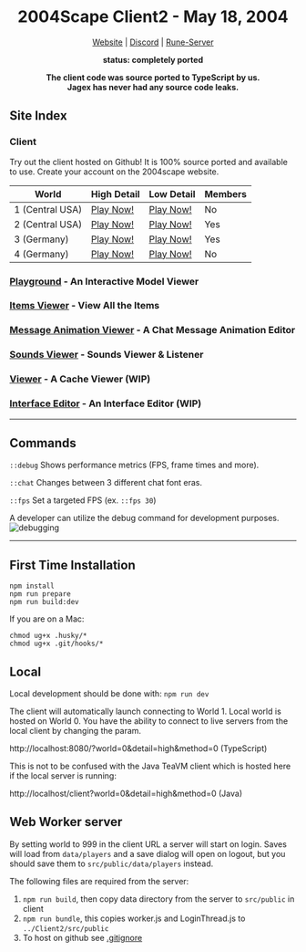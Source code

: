 <div align="center">

<h1>2004Scape Client2 - May 18, 2004</h1>

[Website](https://2004scape.org) | [Discord](https://discord.2004scape.org) | [Rune-Server](https://www.rune-server.ee/runescape-development/rs2-server/projects/701698-lost-city-225-emulation.html)

**status: completely ported**

**The client code was source ported to TypeScript by us.**  
**Jagex has never had any source code leaks.**
</div>

## Site Index

### Client

Try out the client hosted on Github! It is 100% source ported and available to use.
Create your account on the 2004scape website.

| World           | High Detail                                                                    | Low Detail                                                                    | Members |
|-----------------|--------------------------------------------------------------------------------|-------------------------------------------------------------------------------|---------|
| 1 (Central USA) | [Play Now!](https://2004scape.github.io/Client2/?world=1&detail=high&method=0) | [Play Now!](https://2004scape.github.io/Client2/?world=1&detail=low&method=0) | No      |
| 2 (Central USA) | [Play Now!](https://2004scape.github.io/Client2/?world=2&detail=high&method=0) | [Play Now!](https://2004scape.github.io/Client2/?world=2&detail=low&method=0) | Yes     |
| 3 (Germany)     | [Play Now!](https://2004scape.github.io/Client2/?world=3&detail=high&method=0) | [Play Now!](https://2004scape.github.io/Client2/?world=3&detail=low&method=0) | Yes     |
| 4 (Germany)     | [Play Now!](https://2004scape.github.io/Client2/?world=4&detail=high&method=0) | [Play Now!](https://2004scape.github.io/Client2/?world=4&detail=low&method=0) | No      |

### <a href="https://2004scape.github.io/Client2/playground" target="_blank">Playground</a> - An Interactive Model Viewer
### <a href="https://2004scape.github.io/Client2/items" target="_blank">Items Viewer</a> - View All the Items
### <a href="https://2004scape.github.io/Client2/mesanim" target="_blank">Message Animation Viewer</a> - A Chat Message Animation Editor
### <a href="https://2004scape.github.io/Client2/sounds" target="_blank">Sounds Viewer</a> - Sounds Viewer & Listener
### <a href="https://2004scape.github.io/Client2/viewer" target="_blank">Viewer</a> - A Cache Viewer (WIP)
### <a href="https://2004scape.github.io/Client2/interface-editor" target="_blank">Interface Editor</a> - An Interface Editor (WIP)

---

## Commands

`::debug` Shows performance metrics (FPS, frame times and more).

`::chat` Changes between 3 different chat font eras.

`::fps` Set a targeted FPS (ex. `::fps 30`)

A developer can utilize the debug command for development purposes.
![debugging](https://github.com/2004scape/Client2/assets/76214316/9cec6fb5-7a79-4d81-97ed-a96a5fecd85a)

---

## First Time Installation

```shell
npm install
npm run prepare
npm run build:dev
```

If you are on a Mac:
```shell
chmod ug+x .husky/*
chmod ug+x .git/hooks/*
```

## Local

Local development should be done with: `npm run dev`

The client will automatically launch connecting to World 1.
Local world is hosted on World 0.
You have the ability to connect to live servers from the local client by changing the param.

http://localhost:8080/?world=0&detail=high&method=0 (TypeScript)

This is not to be confused with the Java TeaVM client which is hosted here if the local server is running:

http://localhost/client?world=0&detail=high&method=0 (Java)

## Web Worker server

By setting world to 999 in the client URL a server will start on login. Saves will load from `data/players` and a save dialog will open on logout, but you should save them to `src/public/data/players` instead.

The following files are required from the server:
1. `npm run build`, then copy data directory from the server to `src/public` in client
2. `npm run bundle`, this copies worker.js and LoginThread.js to `../Client2/src/public`
3. To host on github see [.gitignore](.gitignore#L15)

